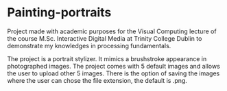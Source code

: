 # Painting-portraits

Project made with academic purposes for the Visual Computing lecture of the course M.Sc. Interactive Digital Media at Trinity College Dublin to demonstrate my knowledges in processing fundamentals.

The project is a portrait stylizer. It mimics a brushstroke appearance in photographed images. The project comes with 5 default images and allows the user to upload other 5 images. There is the option of saving the images where the user can chose the file extension, the default is .png.
